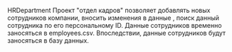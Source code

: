 HRDepartment
Проект "отдел кадров" позволяет добавлять новых сотрудников компании, вносить изменения в данные , поиск данный сотрудника по его персональному ID.
Данные сотрудников временно заносяться в employees.csv.
Впоследствии, данные сотрудников будут заносяться в базу данных.
